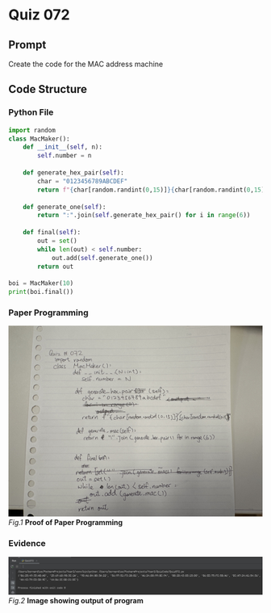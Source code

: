 # Quiz 072

## Prompt
Create the code for the MAC address machine
## Code Structure

### Python File
```python
import random
class MacMaker():
    def __init__(self, n):
        self.number = n

    def generate_hex_pair(self):
        char = "0123456789ABCDEF"
        return f"{char[random.randint(0,15)]}{char[random.randint(0,15)]}"

    def generate_one(self):
        return ":".join(self.generate_hex_pair() for i in range(6))

    def final(self):
        out = set()
        while len(out) < self.number:
            out.add(self.generate_one())
        return out

boi = MacMaker(10)
print(boi.final())
```

### Paper Programming
![Paper Programming](../Assets/Quiz072.jpeg)
*Fig.1* **Proof of Paper Programming**


### Evidence
![Evidence](../Assets/Quiz072Evidence.jpg)
*Fig.2* **Image showing output of program**
